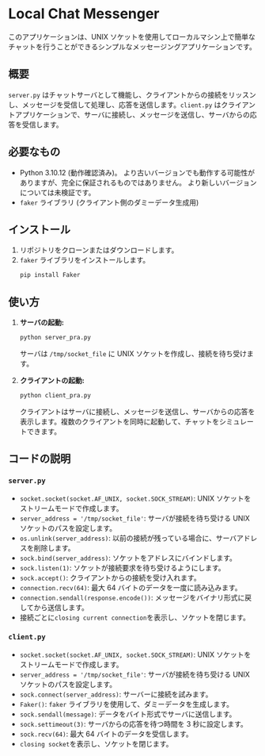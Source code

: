 # Local Chat Messenger

このアプリケーションは、UNIX ソケットを使用してローカルマシン上で簡単なチャットを行うことができるシンプルなメッセージングアプリケーションです。

## 概要

`server.py` はチャットサーバとして機能し、クライアントからの接続をリッスンし、メッセージを受信して処理し、応答を送信します。`client.py` はクライアントアプリケーションで、サーバに接続し、メッセージを送信し、サーバからの応答を受信します。

## 必要なもの

*   Python 3.10.12 (動作確認済み)。 より古いバージョンでも動作する可能性がありますが、完全に保証されるものではありません。 より新しいバージョンについては未検証です。
*   `faker` ライブラリ (クライアント側のダミーデータ生成用)

## インストール

1.  リポジトリをクローンまたはダウンロードします。
2.  `faker` ライブラリをインストールします。
    ```bash
    pip install Faker
    ```

## 使い方

1.  **サーバの起動:**
    ```bash
    python server_pra.py
    ```
    サーバは `/tmp/socket_file` に UNIX ソケットを作成し、接続を待ち受けます。

2.  **クライアントの起動:**
    ```bash
    python client_pra.py
    ```
    クライアントはサーバに接続し、メッセージを送信し、サーバからの応答を表示します。複数のクライアントを同時に起動して、チャットをシミュレートできます。

## コードの説明

### `server.py`

*   `socket.socket(socket.AF_UNIX, socket.SOCK_STREAM)`: UNIX ソケットをストリームモードで作成します。
*   `server_address = '/tmp/socket_file'`: サーバが接続を待ち受ける UNIX ソケットのパスを設定します。
*   `os.unlink(server_address)`: 以前の接続が残っている場合に、サーバアドレスを削除します。
*   `sock.bind(server_address)`: ソケットをアドレスにバインドします。
*   `sock.listen(1)`: ソケットが接続要求を待ち受けるようにします。
*   `sock.accept()`: クライアントからの接続を受け入れます。
*   `connection.recv(64)`: 最大 64 バイトのデータを一度に読み込みます。
*   `connection.sendall(response.encode())`: メッセージをバイナリ形式に戻してから送信します。
*   接続ごとに`closing current connection`を表示し、ソケットを閉じます。

### `client.py`

*   `socket.socket(socket.AF_UNIX, socket.SOCK_STREAM)`: UNIX ソケットをストリームモードで作成します。
*   `server_address = '/tmp/socket_file'`: サーバが接続を待ち受ける UNIX ソケットのパスを設定します。
*   `sock.connect(server_address)`: サーバーに接続を試みます。
*   `Faker()`: `faker` ライブラリを使用して、ダミーデータを生成します。
*   `sock.sendall(message)`: データをバイト形式でサーバに送信します。
*   `sock.settimeout(3)`: サーバからの応答を待つ時間を 3 秒に設定します。
*   `sock.recv(64)`: 最大 64 バイトのデータを受信します。
*   `closing socket`を表示し、ソケットを閉じます。